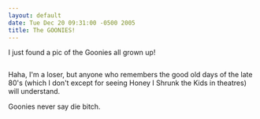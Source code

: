 ```yaml
---
layout: default
date: Tue Dec 20 09:31:00 -0500 2005
title: The GOONIES!
---
```


I just found a pic of the Goonies all grown up!

<a href="http://blog.nevercraft.net/uploaded_images/goonies-777098.jpg"><img
src="http://blog.nevercraft.net/uploaded_images/goonies-771213.jpg" border="0"
alt="" /></a>

Haha, I'm a loser, but anyone who remembers the good old days of the late 80's
(which I don't except for seeing Honey I Shrunk the Kids in theatres) will
understand.

Goonies never say die bitch.
